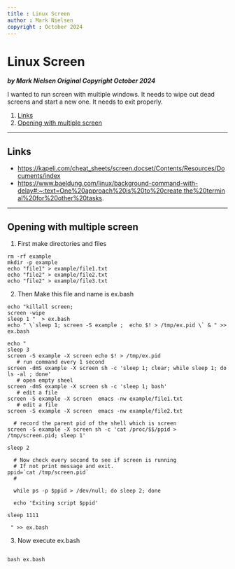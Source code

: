 ```yaml
---
title : Linux Screen
author : Mark Nielsen
copyright : October 2024
---
```



Linux Screen
==============================

_**by Mark Nielsen
Original Copyright October 2024**_

I wanted to run screen with multiple windows. It needs to wipe out dead screens
and start a new one. It needs to exit properly. 

1. [Links](#links)
2. [Opening with multiple screen](#mul)

* * *

<a name=links></a>Links
-----
* https://kapeli.com/cheat_sheets/screen.docset/Contents/Resources/Documents/index
* https://www.baeldung.com/linux/background-command-with-delay#:~:text=One%20approach%20is%20to%20create,the%20terminal%20for%20other%20tasks.

* * *
<a name=mul></a>Opening with multiple screen
-----


1. First make directories and files

```
rm -rf example
mkdir -p example
echo "file1" > example/file1.txt
echo "file2" > example/file2.txt
echo "file2" > example/file3.txt
```

2. Then Make this file and name is ex.bash
```
echo "killall screen;
screen -wipe
sleep 1 "  > ex.bash
echo " \`sleep 1; screen -S example ;  echo $! > /tmp/ex.pid \` & " >> ex.bash

echo "
sleep 3
screen -S example -X screen echo $! > /tmp/ex.pid
   # run command every 1 second
screen -dmS example -X screen sh -c 'sleep 1; clear; while sleep 1; do ls -al ; done'
   # open empty sheel
screen -dmS example -X screen sh -c 'sleep 1; bash'
   # edit a file
screen -S example -X screen  emacs -nw example/file1.txt
   # edit a file
screen -S example -X screen  emacs -nw example/file2.txt

  # record the parent pid of the shell which is screen
screen -S example -X screen sh -c 'cat /proc/$$/ppid > /tmp/screen.pid; sleep 1'

sleep 2

  # Now check every second to see if screen is running
  # If not print message and exit. 
ppid=`cat /tmp/screen.pid`
  #
  
  while ps -p $ppid > /dev/null; do sleep 2; done

  echo 'Exiting script $ppid'

sleep 1111

 " >> ex.bash
```

3. Now execute ex.bash
```

bash ex.bash

```

